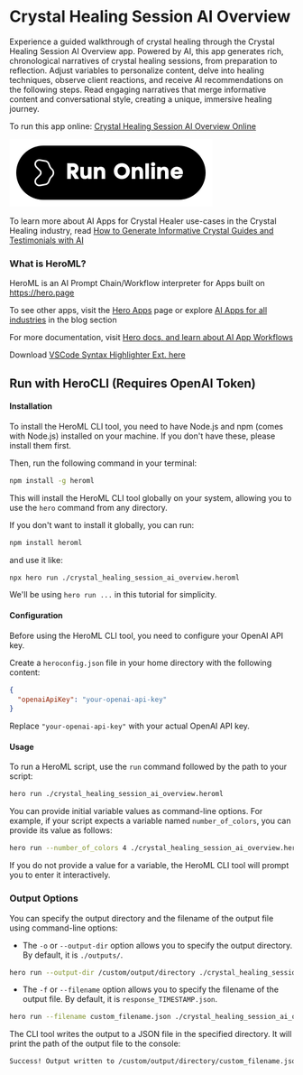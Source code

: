 # Crystal Healing Session AI Overview

Experience a guided walkthrough of crystal healing through the Crystal Healing Session AI Overview app. Powered by AI, this app generates rich, chronological narratives of crystal healing sessions, from preparation to reflection. Adjust variables to personalize content, delve into healing techniques, observe client reactions, and receive AI recommendations on the following steps. Read engaging narratives that merge informative content and conversational style, creating a unique, immersive healing journey.

To run this app online: [Crystal Healing Session AI Overview Online](https://hero.page/app/crystal-healing-session-ai-overview-ai-powered-crystal-healing-narrative/ewPyDuMW5fClQCoPbEGP)

[![Run Crystal Healing Session AI Overview Online](/assets/run.svg)](https://hero.page/app/crystal-healing-session-ai-overview-ai-powered-crystal-healing-narrative/ewPyDuMW5fClQCoPbEGP)

To learn more about AI Apps for Crystal Healer use-cases in the Crystal Healing industry, read [How to Generate Informative Crystal Guides and Testimonials with AI](https://hero.page/blog/ai/crystal-healing/how-to-generate-informative-crystal-guides-and-testimonials-with-ai/170830)

### What is HeroML?
HeroML is an AI Prompt Chain/Workflow interpreter for Apps built on https://hero.page 

To see other apps, visit the [Hero Apps](https://hero.page/apps) page or explore [AI Apps for all industries](https://hero.page/blog) in the blog section

For more documentation, visit [Hero docs, and learn about AI App Workflows](https://hero.page/tutorials/introduction-to-heroml)

Download [VSCode Syntax Highlighter Ext. here](https://marketplace.visualstudio.com/items?itemName=hero-page.heroml)

## Run with HeroCLI (Requires OpenAI Token)

#### Installation

To install the HeroML CLI tool, you need to have Node.js and npm (comes with Node.js) installed on your machine. If you don't have these, please install them first. 

Then, run the following command in your terminal:

```bash
npm install -g heroml
```

This will install the HeroML CLI tool globally on your system, allowing you to use the `hero` command from any directory.

If you don't want to install it globally, you can run:

```bash
npm install heroml
```

and use it like:

```bash
npx hero run ./crystal_healing_session_ai_overview.heroml
```

We'll be using `hero run ...` in this tutorial for simplicity.

#### Configuration

Before using the HeroML CLI tool, you need to configure your OpenAI API key. 

Create a `heroconfig.json` file in your home directory with the following content:

```json
{
  "openaiApiKey": "your-openai-api-key"
}
```

Replace `"your-openai-api-key"` with your actual OpenAI API key.

#### Usage

To run a HeroML script, use the `run` command followed by the path to your script:

```bash
hero run ./crystal_healing_session_ai_overview.heroml
```

You can provide initial variable values as command-line options. For example, if your script expects a variable named `number_of_colors`, you can provide its value as follows:

```bash
hero run --number_of_colors 4 ./crystal_healing_session_ai_overview.heroml
```

If you do not provide a value for a variable, the HeroML CLI tool will prompt you to enter it interactively.

### Output Options

You can specify the output directory and the filename of the output file using command-line options:

- The `-o` or `--output-dir` option allows you to specify the output directory. By default, it is `./outputs/`.

```bash
hero run --output-dir /custom/output/directory ./crystal_healing_session_ai_overview.heroml
```

- The `-f` or `--filename` option allows you to specify the filename of the output file. By default, it is `response_TIMESTAMP.json`.

```bash
hero run --filename custom_filename.json ./crystal_healing_session_ai_overview.heroml
```

The CLI tool writes the output to a JSON file in the specified directory. It will print the path of the output file to the console:

```bash
Success! Output written to /custom/output/directory/custom_filename.json
```

